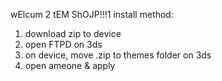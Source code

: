 wElcum 2 tEM ShOJP!!!1
install method: 
1. download zip to device
2. open FTPD on 3ds
3. on device, move .zip to themes folder on 3ds
4. open ameone & apply
